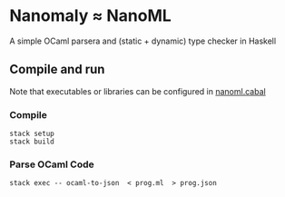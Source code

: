 # Nanomaly $\approx$ NanoML

A simple OCaml parsera and (static + dynamic) type checker in Haskell

## Compile and run

Note that executables or libraries can be configured in [nanoml.cabal](nanoml.cabal)

### Compile

```
stack setup
stack build
```

### Parse OCaml Code

```
stack exec -- ocaml-to-json  < prog.ml  > prog.json
```